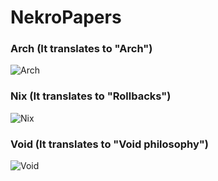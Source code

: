 # NekroPapers

### Arch (It translates to "Arch")
![Arch](https://github.com/FelipeFMA/NekroPapers/assets/30672253/e0c7d85c-9cd7-4064-8762-1bd7246394a7)

### Nix (It translates to "Rollbacks")
![Nix](https://github.com/FelipeFMA/NekroPapers/assets/30672253/bdd07426-1bff-433e-9392-bbeece88df10)

### Void (It translates to "Void philosophy")
![Void](https://github.com/FelipeFMA/NekroPapers/assets/30672253/1ff8a64b-c853-40d0-9ea6-efc6745625c2)
